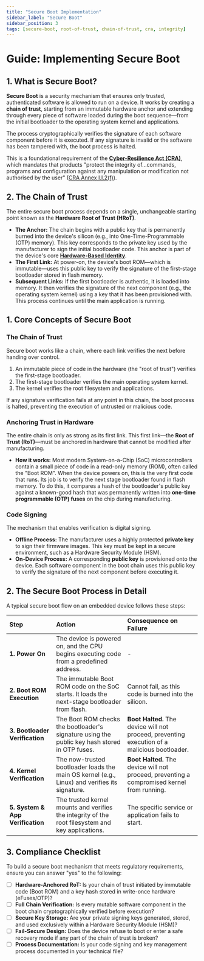 ```yaml
---
title: "Secure Boot Implementation"
sidebar_label: "Secure Boot"
sidebar_position: 3
tags: [secure-boot, root-of-trust, chain-of-trust, cra, integrity]
---
```

# Guide: Implementing Secure Boot

## 1. What is Secure Boot?

**Secure Boot** is a security mechanism that ensures only trusted, authenticated software is allowed to run on a device. It works by creating a **chain of trust**, starting from an immutable hardware anchor and extending through every piece of software loaded during the boot sequence—from the initial bootloader to the operating system kernel and applications.

The process cryptographically verifies the signature of each software component before it is executed. If any signature is invalid or the software has been tampered with, the boot process is halted.

This is a foundational requirement of the **[Cyber-Resilience Act (CRA)](./../../standards/cra-overview.md)**, which mandates that products "protect the integrity of...commands, programs and configuration against any manipulation or modification not authorised by the user" ([CRA Annex I.I.2(f)][cra_annexI]).

## 2. The Chain of Trust

The entire secure boot process depends on a single, unchangeable starting point known as the **Hardware Root of Trust (HRoT)**.

-   **The Anchor:** The chain begins with a public key that is permanently burned into the device's silicon (e.g., into One-Time-Programmable (OTP) memory). This key corresponds to the private key used by the manufacturer to sign the initial bootloader code. This anchor is part of the device's core **[Hardware-Based Identity](./unique-device-identity.md)**.
-   **The First Link:** At power-on, the device's boot ROM—which is immutable—uses this public key to verify the signature of the first-stage bootloader stored in flash memory.
-   **Subsequent Links:** If the first bootloader is authentic, it is loaded into memory. It then verifies the signature of the next component (e.g., the operating system kernel) using a key that it has been provisioned with. This process continues until the main application is running.

## 1. Core Concepts of Secure Boot

### The Chain of Trust
Secure boot works like a chain, where each link verifies the next before handing over control.
1.  An immutable piece of code in the hardware (the "root of trust") verifies the first-stage bootloader.
2.  The first-stage bootloader verifies the main operating system kernel.
3.  The kernel verifies the root filesystem and applications.

If any signature verification fails at any point in this chain, the boot process is halted, preventing the execution of untrusted or malicious code.

### Anchoring Trust in Hardware
The entire chain is only as strong as its first link. This first link—the **Root of Trust (RoT)**—must be anchored in hardware that cannot be modified after manufacturing.

-   **How it works:** Most modern System-on-a-Chip (SoC) microcontrollers contain a small piece of code in a read-only memory (ROM), often called the "Boot ROM". When the device powers on, this is the very first code that runs. Its job is to verify the next stage bootloader found in flash memory. To do this, it compares a hash of the bootloader's public key against a known-good hash that was permanently written into **one-time programmable (OTP) fuses** on the chip during manufacturing.

### Code Signing
The mechanism that enables verification is digital signing.
-   **Offline Process:** The manufacturer uses a highly protected **private key** to sign their firmware images. This key must be kept in a secure environment, such as a Hardware Security Module (HSM).
-   **On-Device Process:** A corresponding **public key** is provisioned onto the device. Each software component in the boot chain uses this public key to verify the signature of the next component before executing it.

## 2. The Secure Boot Process in Detail

A typical secure boot flow on an embedded device follows these steps:

| Step | Action | Consequence on Failure |
| :--- | :--- | :--- |
| **1. Power On** | The device is powered on, and the CPU begins executing code from a predefined address. | - |
| **2. Boot ROM Execution** | The immutable Boot ROM code on the SoC starts. It loads the next-stage bootloader from flash. | Cannot fail, as this code is burned into the silicon. |
| **3. Bootloader Verification** | The Boot ROM checks the bootloader's signature using the public key hash stored in OTP fuses. | **Boot Halted.** The device will not proceed, preventing execution of a malicious bootloader. |
| **4. Kernel Verification** | The now-trusted bootloader loads the main OS kernel (e.g., Linux) and verifies its signature. | **Boot Halted.** The device will not proceed, preventing a compromised kernel from running. |
| **5. System & App Verification** | The trusted kernel mounts and verifies the integrity of the root filesystem and key applications. | The specific service or application fails to start. |

## 3. Compliance Checklist

To build a secure boot mechanism that meets regulatory requirements, ensure you can answer "yes" to the following:

- [ ] **Hardware-Anchored RoT:** Is your chain of trust initiated by immutable code (Boot ROM) and a key hash stored in write-once hardware (eFuses/OTP)?
- [ ] **Full Chain Verification:** Is every mutable software component in the boot chain cryptographically verified before execution?
- [ ] **Secure Key Storage:** Are your private signing keys generated, stored, and used exclusively within a Hardware Security Module (HSM)?
- [ ] **Fail-Secure Design:** Does the device refuse to boot or enter a safe recovery mode if any part of the chain of trust is broken?
- [ ] **Process Documentation:** Is your code signing and key management process documented in your technical file?

<!-- Citations -->
[cra_annexI]: https://eur-lex.europa.eu/legal-content/EN/TXT/?uri=CELEX:02024R2847-20241120#anx_I "CRA Annex I – Essential cybersecurity requirements"